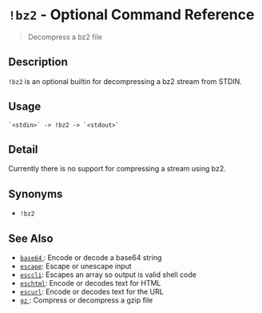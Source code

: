 # `!bz2` - Optional Command Reference

> Decompress a bz2 file

## Description

`!bz2` is an optional builtin for decompressing a bz2 stream from STDIN.

## Usage

    `<stdin>` -> !bz2 -> `<stdout>`

## Detail

Currently there is no support for compressing a stream using bz2.

## Synonyms

- `!bz2`

## See Also

- [`base64` ](./base64.md):
  Encode or decode a base64 string
- [`escape`](/commands/escape.md):
  Escape or unescape input
- [`esccli`](/commands/esccli.md):
  Escapes an array so output is valid shell code
- [`eschtml`](/commands/eschtml.md):
  Encode or decodes text for HTML
- [`escurl`](/commands/escurl.md):
  Encode or decodes text for the URL
- [`gz` ](./gz.md):
  Compress or decompress a gzip file
